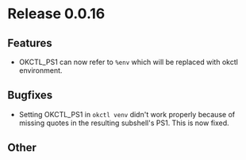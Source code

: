 # Release 0.0.16

## Features
- OKCTL_PS1 can now refer to `%env` which will be replaced with okctl environment.

## Bugfixes
- Setting OKCTL_PS1 in `okctl venv` didn't work properly because of missing quotes in the resulting subshell's PS1. This
is now fixed.

## Other

